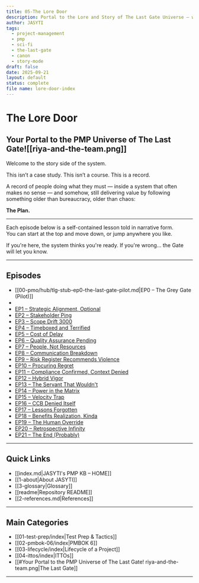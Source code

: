 ```yaml
---
title: 05-The Lore Door
description: Portal to the Lore and Story of The Last Gate Universe — where satire meets certification.
author: JASYTI
tags:
  - project-management
  - pmp
  - sci-fi
  - the-last-gate
  - canon
  - story-mode
draft: false
date: 2025-09-21
layout: default
status: complete
file name: lore-door-index
---
```


# The Lore Door  
## Your Portal to the PMP Universe of The Last Gate![[riya-and-the-team.png]]

Welcome to the story side of the system.

This isn’t a case study. This isn’t a course. This is a record.

A record of people doing what they must — inside a system that often makes no sense — and somehow, still delivering value by following something older than bureaucracy, older than chaos:

**The Plan.**

---

Each episode below is a self-contained lesson told in narrative form.  
You can start at the top and move down, or jump anywhere you like.

If you're here, the system thinks you're ready. If you're wrong... the Gate will let you know.

---

## Episodes

- [[00-pmo/hub/tlg-stub-ep0-the-last-gate-pilot.md|EP0 – The Grey Gate (Pilot)]]
- 
- [EP1 – Strategic Alignment, Optional](../100/stub-s1e01-strategic-align.md)
- [EP2 – Stakeholder Ping](../300/stub-s1e02-stakeholder-ping.md)
- [EP3 – Scope Drift 3000](../200/stub-s1e03-scope-drift-3000.md)
- [EP4 – Timeboxed and Terrified](../200/stub-s1e04-timeboxed-and-terrified.md)
- [EP5 – Cost of Delay](../200/stub-s1e05-cost-of-delay.md)
- [EP6 – Quality Assurance Pending](../200/stub-s1e06-quality-assurance-pending.md)
- [EP7 – People, Not Resources](../300/stub-s1e07-people-not-resources.md)
- [EP8 – Communication Breakdown](../300/stub-s1e08-communication-breakdown.md)
- [EP9 – Risk Register Recommends Violence](../200/stub-s1e09-risk-register-recommends-violence.md)
- [EP10 – Procuring Regret](../200/stub-s1e10-procuring-regret.md)
- [EP11 – Compliance Confirmed, Context Denied](../100/stub-s1e11-compliance-confirmed-context-denied.md)
- [EP12 – Hybrid Vigor](../200/stub-s1e12-hybrid-vigor.md)
- [EP13 – The Servant That Wouldn't](../300/stub-s1e13-the-servant-that-wouldnt.md)
- [EP14 – Power in the Matrix](../300/stub-s1e14-power-in-the-matrix.md)
- [EP15 – Velocity Trap](../200/stub-s1e15-velocity-trap.md)
- [EP16 – CCB Denied Itself](../200/stub-s1e16-ccb-denied-itself.md)
- [EP17 – Lessons Forgotten](../100/stub-s1e17-lessons-forgotten.md)
- [EP18 – Benefits Realization, Kinda](../100/stub-s1e18-benefits-realization-kinda.md)
- [EP19 – The Human Override](../300/stub-s1e19-the-human-override.md)
- [EP20 – Retrospective Infinity](../300/stub-s1e20-retrospective-infinity.md)
- [EP21 – The End (Probably)](../300/stub-s1e21-the-end-probably.md)

---
## Quick Links
- [[index.md|JASYTI's PMP KB – HOME]]
- [[1-about|About JASYTI]]
- [[3-glossary|Glossary]]
- [[readme|Repository README]]
- [[2-references.md|References]]

---
## Main Categories
- [[01-test-prep/index|Test Prep & Tactics]]
- [[02-pmbok-06/index|PMBOK 6]]
- [[03-lifecycle/index|Lifecycle of a Project]]
- [[04-ittos/index|ITTOs]]
- [[#Your Portal to the PMP Universe of The Last Gate! riya-and-the-team.png|The Last Gate]]

---

